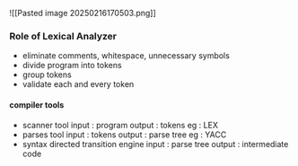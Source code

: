 ![[Pasted image 20250216170503.png]]


### Role of Lexical Analyzer
- eliminate comments, whitespace, unnecessary symbols
- divide program into tokens
- group tokens
- validate each and every token

#### compiler tools
- scanner tool
	input : program
	output : tokens
	eg : LEX
- parses tool 
	input : tokens
	output : parse tree
	eg : YACC
- syntax directed transition engine
	input : parse tree
	output : intermediate code